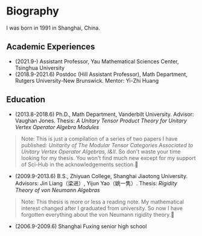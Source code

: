 # Biography

I was born in 1991 in Shanghai, China. 


## Academic Experiences
- (2021.9-)  Assistant Professor, Yau Mathematical Sciences Center, Tsinghua University
- (2018.9-2021.6)  Postdoc (Hill Assistant Professor), Math Department, Rutgers University-New Brunswick. Mentor: Yi-Zhi Huang

## Education
- (2013.8-2018.6) Ph.D., Math Department, Vanderbilt University. Advisor: Vaughan Jones. Thesis: *A Unitary Tensor Product Theory for Unitary Vertex Operator Algebra Modules*
> Note: This is just a compilation of a series of two papers I have published: *Unitarity of The Modular Tensor Categories Associated to Unitary Vertex Operator Algebras, I&II*. So don't waste your time looking for my thesis. You won't find much new except for my support of Sci-Hub in the acknowledgements section.🤣
- (2009.9-2013.6) B.S., Zhiyuan College, Shanghai Jiaotong University. Advisors: Jin Liang（梁进）, Yijun Yao（姚一隽）. Thesis: *Rigidity Theory of von Neumann Algebras*
> Note: This thesis is more or less a reading note. My mathematical interest changed after I graduated from university. So now I have forgotten everything about the von Neumann rigidity theory.🤪
- (2006.9-2009.6) Shanghai Fuxing senior high school
